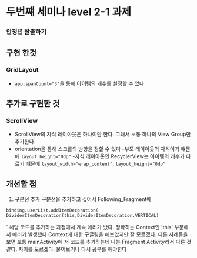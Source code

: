 # 두번쨰 세미나 level 2-1 과제
### 안청년 탈출하기

## 구현 한것
### GridLayout
  - `app:spanCount="3"`을 통해 아이템의 개수를 설정할 수 있다
  
## 추가로 구현한 것
### ScrollView
  - ScrollView의 자식 레이아웃은 하나여만 한다. 그래서 보통 하나의 View Group만 추가한다.
  - orientation을 통해 스크롤의 방향을 정할 수 있다
  -부모 레이아웃의 자식이기 떄문에 `layout_height="0dp"`
  -자식 레이아웃인 RecyclerView는 아이템의 개수가 다르기 떄문에 `layout_width="wrap_content"`, `layout_height="0dp"`
  
  

## 개선할 점
1. 구분선 추가
구분선을 추가하고 싶어서 Following_Fragment에

`binding.userList.addItemDecoration(
                DividerItemDecoration(this,DividerItemDecoration.VERTICAL)`
                
`
해당 코드를 추가하는 과정에서 계속 에러가 났다. 정확히는 Context인 'this' 부분에서 에러가 발생했다
Context에 대한 구글링을 해보았지만 잘 모르갰다. 다른 사례들을 보면 보통 mainActivity에 저 코드를 추가하는데
나는 Fragment Activity라서 다른 것 같다. 차이를 모르겠다. 물어보거나 다시 공부를 해야한다




